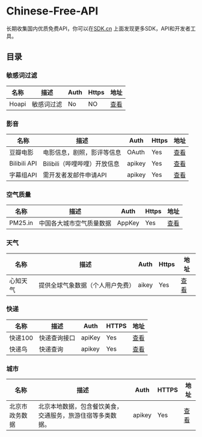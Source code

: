 # Chinese-Free-API
长期收集国内优质免费API，你可以在[SDK.cn](https://sdk.cn) 上面发现更多SDK，API和开发者工具。

## 目录

### 敏感词过滤
|名称|描述|Auth|Https|地址|
|---|---|---|---|---|
|Hoapi|敏感词过滤|No|NO|[查看](http://www.hoapi.com/index.php/Home/Index/demo)|

### 影音
|名称|描述|Auth|Https|地址|
|---|---|---|---|---|
|豆瓣电影|电影信息，剧照，影评等信息|OAuth|Yes|[查看](https://developers.douban.com/wiki/?title=guide)|
|Bilibili API|Bilibili（哔哩哔哩）开放信息|apikey|Yes|[查看](https://github.com/fython/BilibiliAPIDocs)|
|字幕组API|需开发者发邮件申请API|apikey|Yes|[查看](http://www.zimuzu.tv/)|

### 空气质量
|名称|描述|Auth|Https|地址| 
|---|---|---|---|---|
|PM25.in|中国各大城市空气质量数据|AppKey|Yes|[查看](http://www.pm25.in/api_doc)|

### 天气
|名称|描述|Auth|Https|地址| 
|---|---|---|---|---|
|心知天气|提供全球气象数据（个人用户免费）|aikey|Yes|[查看](https://www.seniverse.com/doc)|

### 快递
|名称|描述|Auth|HTTPS|地址|
|---|---|---|---|---|
|快递100| 快递查询接口|apiKey|Yes|[查看](https://www.kuaidi100.com/openapi/applyapi.shtml)|
|快递鸟|快递查询|apikey|Yes|[查看](http://www.kdniao.com/api-track)|

### 城市
|名称|描述|Auth|HTTPS|地址|
|---|---|---|---|---|
|北京市政务数据|北京本地数据，包含餐饮美食，交通服务，旅游住宿等多类数据。|apikey|Yes|[查看](http://www.bjdata.gov.cn/jkfb/jkazt/jk_jjjs/index.htm)|



